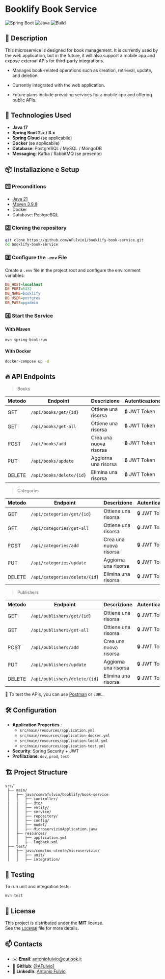 # Booklify Book Service

![Spring Boot](https://img.shields.io/badge/Spring%20Boot-3.2.0-brightgreen)
![Java](https://img.shields.io/badge/Java-21-blue)
![Build](https://github.com/AFulvio1/booklify-book-service/actions/workflows/docker-image.yml/badge.svg)

## 📖 Description

This microservice is designed for book management. It is currently used by the web application, but in the future, it will also support a mobile app and expose external APIs for third-party integrations.

- Manages book-related operations such as creation, retrieval, update, and deletion.

- Currently integrated with the web application.

- Future plans include providing services for a mobile app and offering public APIs.

## 🚀 Technologies Used

- **Java 17**
- **Spring Boot 2.x / 3.x**
- **Spring Cloud** (se applicabile)
- **Docker** (se applicabile)
- **Database**: PostgreSQL / MySQL / MongoDB
- **Messaging**: Kafka / RabbitMQ (se presente)

## 📦 Installazione e Setup

### 1️⃣ Preconditions

- [Java 21](https://adoptium.net/)
- [Maven 3.9.8](https://maven.apache.org/)
- Docker
- Database: PostgreSQL

### 2️⃣ Cloning the repository

```sh
git clone https://github.com/AFulvio1/booklify-book-service.git
cd booklify-book-service
```

### 3️⃣ Configure the `.env` File

Create a `.env` file in the project root and configure the environment variables:

```ini
DB_HOST=localhost
DB_PORT=5432
DB_NAME=booklify
DB_USER=postgres
DB_PASS=pgadmin
```

### 4️⃣ Start the Service

#### With Maven

```sh
mvn spring-boot:run
```

#### With Docker

```sh
docker-compose up -d
```

## 🔥 API Endpoints

> Books

| Metodo | Endpoint                 | Descrizione            | Autenticazione |
| ------ |--------------------------| ---------------------- | -------------- |
| GET    | `/api/books/get/{id}`    | Ottiene una risorsa    | 🔒 JWT Token   |
| GET    | `/api/books/get-all`     | Ottiene una risorsa    | 🔒 JWT Token   |
| POST   | `/api/books/add`         | Crea una nuova risorsa | 🔒 JWT Token   |
| PUT    | `/api/books/update`      | Aggiorna una risorsa   | 🔒 JWT Token   |
| DELETE | `/api/books/delete/{id}` | Elimina una risorsa    | 🔒 JWT Token   |

> Categories

| Metodo | Endpoint                      | Descrizione            | Autenticazione |
| ------ |-------------------------------| ---------------------- | -------------- |
| GET    | `/api/categories/get/{id}`    | Ottiene una risorsa    | 🔒 JWT Token   |
| GET    | `/api/categories/get-all`     | Ottiene una risorsa    | 🔒 JWT Token   |
| POST   | `/api/categories/add`         | Crea una nuova risorsa | 🔒 JWT Token   |
| PUT    | `/api/categories/update`      | Aggiorna una risorsa   | 🔒 JWT Token   |
| DELETE | `/api/categories/delete/{id}` | Elimina una risorsa    | 🔒 JWT Token   |

> Publishers

| Metodo | Endpoint                      | Descrizione            | Autenticazione |
| ------ |-------------------------------| ---------------------- | -------------- |
| GET    | `/api/publishers/get/{id}`    | Ottiene una risorsa    | 🔒 JWT Token   |
| GET    | `/api/publishers/get-all`     | Ottiene una risorsa    | 🔒 JWT Token   |
| POST   | `/api/publishers/add`         | Crea una nuova risorsa | 🔒 JWT Token   |
| PUT    | `/api/publishers/update`      | Aggiorna una risorsa   | 🔒 JWT Token   |
| DELETE | `/api/publishers/delete/{id}` | Elimina una risorsa    | 🔒 JWT Token   |


📌 To test the APIs, you can use [Postman](https://www.postman.com/) or `cURL`.

## 🛠 Configuration

- **Application Properties** :
  - `src/main/resources/application.yml`
  - `src/main/resources/application-docker.yml`
  - `src/main/resources/application-local.yml`
  - `src/main/resources/application-test.yml`
- **Security**: Spring Security + JWT
- **Profilazione**: `dev`, `prod`, `test`

## 🏗 Project Structure

```plaintext
src/
 ├── main/
 │   ├── java/com/afulvio/booklify/book-service
 │   │   ├── controller/
 |   |   ├── dto/
 │   │   ├── entity/
 │   │   ├── service/
 │   │   ├── repository/
 │   │   ├── config/
 │   │   ├── model/
 │   │   ├── MicroservizioApplication.java
 │   ├── resources/
 │   │   ├── application.yml
 │   │   ├── logback.xml
 ├── test/
 │   ├── java/com/tuo-utente/microservizio/
 │   │   ├── unit/
 │   │   ├── integration/
```

## 🔬 Testing

To run unit and integration tests:

```sh
mvn test
```

## 📜 License

This project is distributed under the **MIT** license.\
See the [`LICENSE`](./LICENSE) file for more details.

## 📫 Contacts

- ✉️ **Email**: [antoniofulvio@outlook.it](mailto\:antoniofulvio@outlook.it)
- 🔗 **GitHub**: [@AFulvio1](https://github.com/AFulvio1)
- 🔗 **LinkedIn**: [Antonio Fulvio](https://www.linkedin.com/in/antonio-fulvio-80a110161/)


